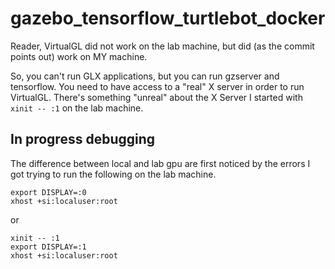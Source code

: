 # gazebo_tensorflow_turtlebot_docker

Reader, VirtualGL did not work on the lab machine, but did (as the commit points out) work on MY machine.

So, you can't run GLX applications, but you can run gzserver and tensorflow. You need to have access to a "real" X server in order to run VirtualGL. There's something "unreal" about the X Server I started with `xinit -- :1` on the lab machine.

## In progress debugging

The difference between local and lab gpu are first noticed by the errors I got trying to run the following on the lab machine.
```
export DISPLAY=:0
xhost +si:localuser:root
```
or
```
xinit -- :1
export DISPLAY=:1
xhost +si:localuser:root
```
